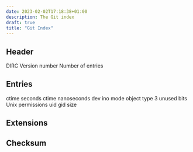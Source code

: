 ```yaml
---
date: 2023-02-02T17:18:38+01:00
description: The Git index
draft: true
title: "Git Index"
---
```


Header
------

DIRC
Version number
Number of entries

Entries
-------

ctime seconds
ctime nanoseconds
dev
ino
mode
object type
3 unused bits
Unix permissions
uid
gid
size

Extensions
----------

Checksum
--------
